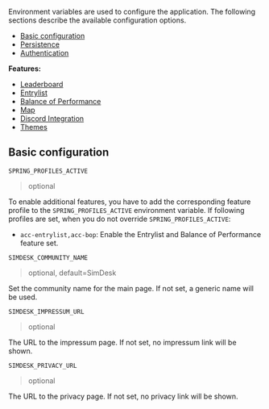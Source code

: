 Environment variables are used to configure the application. The following sections describe the available configuration
options.

- [Basic configuration](#basic-configuration)
- [Persistence](persistence.md)
- [Authentication](auth.md)

**Features:**

- [Leaderboard](acc-leaderboard.md)
- [Entrylist](acc-entrylist.md)
- [Balance of Performance](acc-bop.md)
- [Map](map.md)
- [Discord Integration](discord.md)
- [Themes](themes.md)

## Basic configuration

`SPRING_PROFILES_ACTIVE`

> optional

To enable additional features, you have to add the corresponding feature profile to the `SPRING_PROFILES_ACTIVE`
environment variable. If following profiles are set, when you do not override `SPRING_PROFILES_ACTIVE`:

- `acc-entrylist,acc-bop`: Enable the Entrylist and Balance of Performance feature set.

`SIMDESK_COMMUNITY_NAME`

> optional, default=SimDesk

Set the community name for the main page. If not set, a generic name will be used.

`SIMDESK_IMPRESSUM_URL`

> optional

The URL to the impressum page. If not set, no impressum link will be shown.

`SIMDESK_PRIVACY_URL`

> optional

The URL to the privacy page. If not set, no privacy link will be shown.
